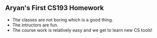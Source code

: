## Aryan's First CS193 Homework
- The classes are not boring which is a good thing.
- The intructors are fun.
- The course work is relatively easy and we get to learn new CS tools!
